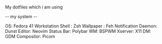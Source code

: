 My dotfiles which i am using


-- my system -- 

OS: Fedora 41 Workstation
Shell : Zsh
Wallpaper : Feh
Notification Daemon: Dunst
Editor: Neovim
Status Bar: Polybar
WM: BSPWM
Xserver: X11
DM: GDM
Compositor: Picom
